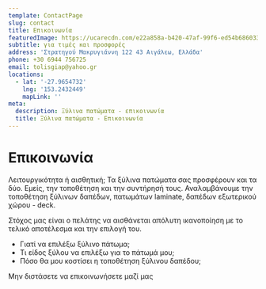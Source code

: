 ```yaml
---
template: ContactPage
slug: contact
title: Επικοινωνία
featuredImage: https://ucarecdn.com/e22a858a-b420-47af-99f6-ed54b6860333/
subtitle: για τιμές και προσφορές
address: 'Στρατηγού Μακρυγιάννη 122 43 Αιγάλεω, Ελλάδα'
phone: +30 6944 756725
email: tolisgiap@yahoo.gr
locations:
  - lat: '-27.9654732'
    lng: '153.2432449'
    mapLink: ''
meta:
  description: Ξύλινα πατώματα - επικοινωνία
  title: Ξύλινα πατώματα - Επικοινωνία
---
```


# Επικοινωνία

Λειτουργικότητα ή αισθητική; Τα ξύλινα πατώματα σας προσφέρουν και τα δύο. Εμείς, την τοποθέτηση και την συντήρησή τους. Αναλαμβάνουμε την τοποθέτηση ξύλινων δαπέδων, πατωμάτων laminate, δαπέδων εξωτερικού χώρου - deck.


Στόχος μας είναι ο πελάτης να αισθάνεται απόλυτη ικανοποίηση με το τελικό αποτέλεσμα και την επιλογή του.


* Γιατί να επιλέξω ξύλινο πάτωμα;
* Τι είδος ξύλου να επιλέξω για το πάτωμά μου;
* Πόσο θα μου κοστίσει η τοποθέτηση ξύλινου δαπέδου;

Μην διστάσετε να επικοινωνήσετε μαζί μας